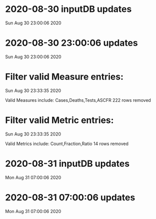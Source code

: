 
# 2020-08-30 inputDB updates 
 Sun Aug 30 23:00:06 2020 


# 2020-08-30 23:00:06 updates 
 Sun Aug 30 23:00:06 2020 


# Filter valid Measure entries: 
 Sun Aug 30 23:33:35 2020 

Valid Measures include: Cases,Deaths,Tests,ASCFR
 222 rows removed
# Filter valid Metric entries: 
 Sun Aug 30 23:33:35 2020 

Valid Metrics include: Count,Fraction,Ratio
 14 rows removed
# 2020-08-31 inputDB updates 
 Mon Aug 31 07:00:06 2020 


# 2020-08-31 07:00:06 updates 
 Mon Aug 31 07:00:06 2020 

